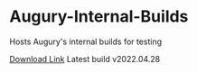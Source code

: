 # Augury-Internal-Builds
Hosts Augury's internal builds for testing

[Download Link](https://github.com/chesrowe/Augury-Internal-Builds/releases) Latest build v2022.04.28
